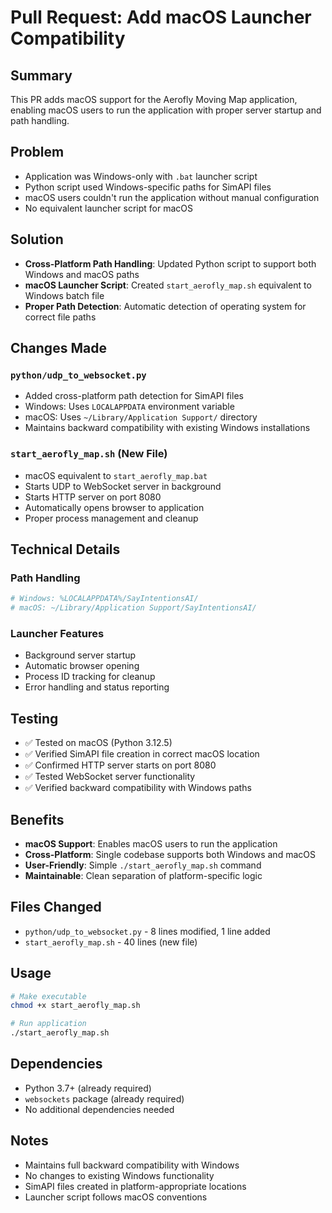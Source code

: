 # Pull Request: Add macOS Launcher Compatibility

## Summary
This PR adds macOS support for the Aerofly Moving Map application, enabling macOS users to run the application with proper server startup and path handling.

## Problem
- Application was Windows-only with `.bat` launcher script
- Python script used Windows-specific paths for SimAPI files
- macOS users couldn't run the application without manual configuration
- No equivalent launcher script for macOS

## Solution
- **Cross-Platform Path Handling**: Updated Python script to support both Windows and macOS paths
- **macOS Launcher Script**: Created `start_aerofly_map.sh` equivalent to Windows batch file
- **Proper Path Detection**: Automatic detection of operating system for correct file paths

## Changes Made

### `python/udp_to_websocket.py`
- Added cross-platform path detection for SimAPI files
- Windows: Uses `LOCALAPPDATA` environment variable
- macOS: Uses `~/Library/Application Support/` directory
- Maintains backward compatibility with existing Windows installations

### `start_aerofly_map.sh` (New File)
- macOS equivalent to `start_aerofly_map.bat`
- Starts UDP to WebSocket server in background
- Starts HTTP server on port 8080
- Automatically opens browser to application
- Proper process management and cleanup

## Technical Details

### Path Handling
```python
# Windows: %LOCALAPPDATA%/SayIntentionsAI/
# macOS: ~/Library/Application Support/SayIntentionsAI/
```

### Launcher Features
- Background server startup
- Automatic browser opening
- Process ID tracking for cleanup
- Error handling and status reporting

## Testing
- ✅ Tested on macOS (Python 3.12.5)
- ✅ Verified SimAPI file creation in correct macOS location
- ✅ Confirmed HTTP server starts on port 8080
- ✅ Tested WebSocket server functionality
- ✅ Verified backward compatibility with Windows paths

## Benefits
- **macOS Support**: Enables macOS users to run the application
- **Cross-Platform**: Single codebase supports both Windows and macOS
- **User-Friendly**: Simple `./start_aerofly_map.sh` command
- **Maintainable**: Clean separation of platform-specific logic

## Files Changed
- `python/udp_to_websocket.py` - 8 lines modified, 1 line added
- `start_aerofly_map.sh` - 40 lines (new file)

## Usage
```bash
# Make executable
chmod +x start_aerofly_map.sh

# Run application
./start_aerofly_map.sh
```

## Dependencies
- Python 3.7+ (already required)
- `websockets` package (already required)
- No additional dependencies needed

## Notes
- Maintains full backward compatibility with Windows
- No changes to existing Windows functionality
- SimAPI files created in platform-appropriate locations
- Launcher script follows macOS conventions
